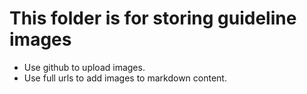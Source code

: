 # This folder is for storing guideline images

 - Use github to upload images.
 - Use full urls to add images to markdown content.

 
<!--stackedit_data:
eyJoaXN0b3J5IjpbMTAzMjM2MDczM119
-->